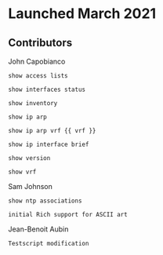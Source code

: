 # Launched March 2021 

## Contributors 

John Capobianco

    show access lists

    show interfaces status

    show inventory

    show ip arp

    show ip arp vrf {{ vrf }}

    show ip interface brief

    show version

    show vrf

Sam Johnson

    show ntp associations 

    initial Rich support for ASCII art

Jean-Benoit Aubin

    Testscript modification
